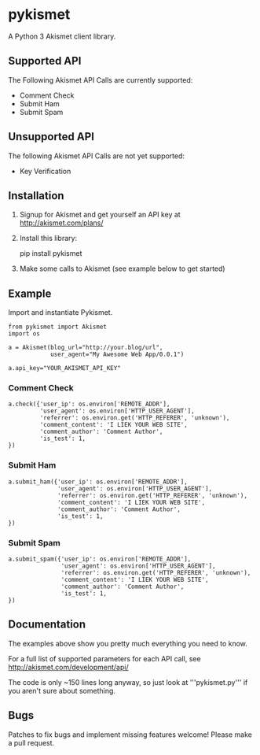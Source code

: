 pykismet
========

A Python 3 Akismet client library.

## Supported API

The Following Akismet API Calls are currently supported:
* Comment Check
* Submit Ham
* Submit Spam

## Unsupported API

The following Akismet API Calls are not yet supported:
* Key Verification

## Installation

1. Signup for Akismet and get yourself an API key at http://akismet.com/plans/

2. Install this library:

    pip install pykismet

3. Make some calls to Akismet (see example below to get started)

## Example

Import and instantiate Pykismet.

    from pykismet import Akismet
    import os

    a = Akismet(blog_url="http://your.blog/url",
                user_agent="My Awesome Web App/0.0.1")

    a.api_key="YOUR_AKISMET_API_KEY"

### Comment Check

    a.check({'user_ip': os.environ['REMOTE_ADDR'],
             'user_agent': os.environ['HTTP_USER_AGENT'],
             'referrer': os.environ.get('HTTP_REFERER', 'unknown'),
             'comment_content': 'I LIEK YOUR WEB SITE',
             'comment_author': 'Comment Author',
             'is_test': 1,
    })

### Submit Ham

    a.submit_ham({'user_ip': os.environ['REMOTE_ADDR'],
                  'user_agent': os.environ['HTTP_USER_AGENT'],
                  'referrer': os.environ.get('HTTP_REFERER', 'unknown'),
                  'comment_content': 'I LIEK YOUR WEB SITE',
                  'comment_author': 'Comment Author',
                  'is_test': 1,
    })

### Submit Spam

    a.submit_spam({'user_ip': os.environ['REMOTE_ADDR'],
                   'user_agent': os.environ['HTTP_USER_AGENT'],
                   'referrer': os.environ.get('HTTP_REFERER', 'unknown'),
                   'comment_content': 'I LIEK YOUR WEB SITE',
                   'comment_author': 'Comment Author',
                   'is_test': 1,
    })

## Documentation

The examples above show you pretty much everything you need to know.

For a full list of supported parameters for each API call, see http://akismet.com/development/api/

The code is only ~150 lines long anyway, so just look at '''pykismet.py''' if you aren't sure about something.

## Bugs

Patches to fix bugs and implement missing features welcome! Please make a pull request.


